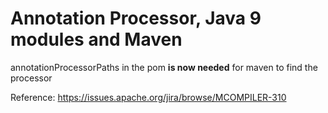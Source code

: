 # Annotation Processor, Java 9 modules and Maven

annotationProcessorPaths in the pom **is now needed** for maven to find the processor

Reference: https://issues.apache.org/jira/browse/MCOMPILER-310